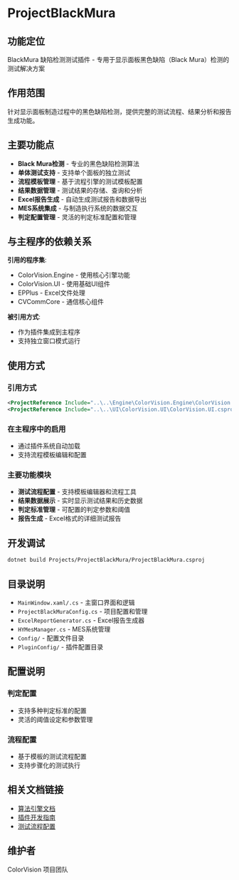 # ProjectBlackMura

## 功能定位

BlackMura 缺陷检测测试插件 - 专用于显示面板黑色缺陷（Black Mura）检测的测试解决方案

## 作用范围

针对显示面板制造过程中的黑色缺陷检测，提供完整的测试流程、结果分析和报告生成功能。

## 主要功能点

- **Black Mura检测** - 专业的黑色缺陷检测算法
- **单体测试支持** - 支持单个面板的独立测试
- **流程模板管理** - 基于流程引擎的测试模板配置
- **结果数据管理** - 测试结果的存储、查询和分析
- **Excel报告生成** - 自动生成测试报告和数据导出
- **MES系统集成** - 与制造执行系统的数据交互
- **判定配置管理** - 灵活的判定标准配置和管理

## 与主程序的依赖关系

**引用的程序集**:
- ColorVision.Engine - 使用核心引擎功能
- ColorVision.UI - 使用基础UI组件
- EPPlus - Excel文件处理
- CVCommCore - 通信核心组件

**被引用方式**:
- 作为插件集成到主程序
- 支持独立窗口模式运行

## 使用方式

### 引用方式
```xml
<ProjectReference Include="..\..\Engine\ColorVision.Engine\ColorVision.Engine.csproj" />
<ProjectReference Include="..\..\UI\ColorVision.UI\ColorVision.UI.csproj" />
```

### 在主程序中的启用
- 通过插件系统自动加载
- 支持流程模板编辑和配置

### 主要功能模块
- **测试流程配置** - 支持模板编辑器和流程工具
- **结果数据展示** - 实时显示测试结果和历史数据
- **判定标准管理** - 可配置的判定参数和阈值
- **报告生成** - Excel格式的详细测试报告

## 开发调试

```bash
dotnet build Projects/ProjectBlackMura/ProjectBlackMura.csproj
```

## 目录说明

- `MainWindow.xaml/.cs` - 主窗口界面和逻辑
- `ProjectBlackMuraConfig.cs` - 项目配置和管理
- `ExcelReportGenerator.cs` - Excel报告生成器
- `HYMesManager.cs` - MES系统管理
- `Config/` - 配置文件目录
- `PluginConfig/` - 插件配置目录

## 配置说明

### 判定配置
- 支持多种判定标准的配置
- 灵活的阈值设定和参数管理

### 流程配置
- 基于模板的测试流程配置
- 支持步骤化的测试执行

## 相关文档链接

- [算法引擎文档](../../docs/algorithms/README.md)
- [插件开发指南](../../docs/plugins/README.md)
- [测试流程配置](../../docs/engine-components/README.md)

## 维护者

ColorVision 项目团队




